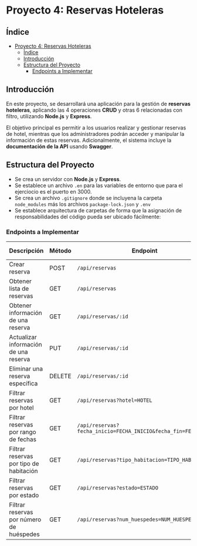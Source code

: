 # Proyecto 4: Reservas Hoteleras

## Índice

- [Proyecto 4: Reservas Hoteleras](#proyecto-4-reservas-hoteleras)
  - [Índice](#índice)
  - [Introducción](#introducción)
  - [Estructura del Proyecto](#estructura-del-proyecto)
    - [Endpoints a Implementar](#endpoints-a-implementar)

## Introducción

En este proyecto, se desarrollará una aplicación para la gestión de **reservas hoteleras**, aplicando las 4 operaciones **CRUD** y otras 6 relacionadas con filtro, utilizando **Node.js** y **Express**.

El objetivo principal es permitir a los usuarios realizar y gestionar reservas de hotel, mientras que los administradores podrán acceder y manipular la información de estas reservas. Adicionalmente, el sistema incluye la **documentación de la API** usando **Swagger**.

## Estructura del Proyecto

- Se crea un servidor con **Node.js** y **Express**.
- Se establece un archivo `.en` para las variables de entorno que para el ejerciocio es el puerto en 3000.
- Se crea un archivo `.gitignore` donde se incluyena la carpeta `node_modules` más los archivos `package-lock.json` y `.env`
- Se establece arquitectura de carpetas de forma que la asignación de responsabilidades del código pueda ser ubicado fácilmente:

### Endpoints a Implementar

| Descripción                              | Método | Endpoint                                                      | Ejemplo de Uso                  |
| ---------------------------------------- | ------ | ------------------------------------------------------------- | ------------------------------- |
| Crear reserva                            | POST   | `/api/reservas`                                               | Crear una reserva               |
| Obtener lista de reservas                | GET    | `/api/reservas`                                               | Listar reservas                 |
| Obtener información de una reserva       | GET    | `/api/reservas/:id`                                           | Ver una reserva específica      |
| Actualizar información de una reserva    | PUT    | `/api/reservas/:id`                                           | Actualizar una reserva          |
| Eliminar una reserva específica          | DELETE | `/api/reservas/:id`                                           | Eliminar una reserva            |
| Filtrar reservas por hotel               | GET    | `/api/reservas?hotel=HOTEL`                                   | Filtrar por hotel               |
| Filtrar reservas por rango de fechas     | GET    | `/api/reservas?fecha_inicio=FECHA_INICIO&fecha_fin=FECHA_FIN` | Filtrar por fechas              |
| Filtrar reservas por tipo de habitación  | GET    | `/api/reservas?tipo_habitacion=TIPO_HABITACION`               | Filtrar por habitación          |
| Filtrar reservas por estado              | GET    | `/api/reservas?estado=ESTADO`                                 | Filtrar por estado              |
| Filtrar reservas por número de huéspedes | GET    | `/api/reservas?num_huespedes=NUM_HUESPEDES`                   | Filtrar por número de huéspedes |
